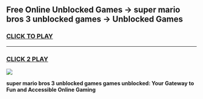 
## Free Online Unblocked Games → super mario bros 3 unblocked games → Unblocked Games
<h3>
<a href="https://premium.freeplayer.one?title=super_mario_bros_3_unblocked_games&ref=21F">CLICK TO PLAY</a></h3>
<hr>

<h3>
<a href="https://premium.freeplayer.one?title=super_mario_bros_3_unblocked_games&ref=21F">CLICK 2 PLAY</a>
  
</h3>

<a href="https://premium.freeplayer.one?title=super_mario_bros_3_unblocked_games&ref=21F/"><img src="https://clearcache.store/games.png"></a>


**super mario bros 3 unblocked games games unblocked: Your Gateway to Fun and Accessible Online Gaming**
